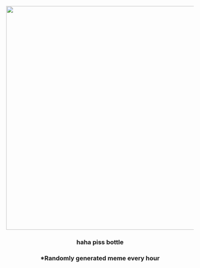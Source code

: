 <p align="center">
        <img src="https://i.redd.it/rsr58stgtnm81.gif" width="600" height="600">
        </p>
        <h3 align="center">haha piss bottle</h3>
        <h3 align="center">*Randomly generated meme every hour</h3>
    